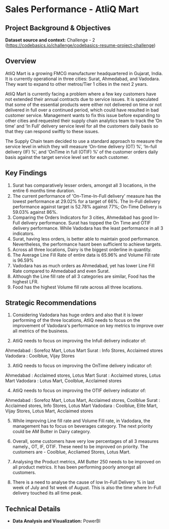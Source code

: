 # Sales Performance - AtliQ Mart 

## Project Background & Objectives
**Dataset source and context:** Challenge - 2 (https://codebasics.io/challenge/codebasics-resume-project-challenge)

## Overview
AtliQ Mart is a growing FMCG manufacturer headquartered in Gujarat, India. It is currently operational in three cities: Surat, Ahmedabad, and Vadodara. They want to expand to other metros/Tier 1 cities in the next 2 years.

AtliQ Mart is currently facing a problem where a few key customers have not extended their annual contracts due to service issues. It is speculated that some of the essential products were either not delivered on time or not delivered in full over a continued period, which could have resulted in bad customer service. Management wants to fix this issue before expanding to other cities and requested their supply chain analytics team to track the ’On time’ and ‘In Full’ delivery service level for all the customers daily basis so that they can respond swiftly to these issues.

The Supply Chain team decided to use a standard approach to measure the service level in which they will measure ‘On-time delivery (OT) %’, ‘In-full delivery (IF) %’, and 'OnTime in full (OTIF) %’ of the customer orders daily basis against the target service level set for each customer. 

## Key Findings
 1. Surat has comparatively lesser orders, amongst all 3 locations, in the entire 6 months time duration. 
 2. The current performance of 'On-Time-In-Full delivery' measure has the lowest performance at 29.02% for a target of 66%. The In-Full delivery performance against target is 52.78% against 77%; On-Time Delivery is 59.03% against 86%. 
 3. Comparing the Orders Indicators for 3 cities, Ahmedabad has good In-Full delivery performance. Surat has topped the On Time and OTIF delivery performance. While Vadodara has the least performance in all 3 indicators. 
 4. Surat, having less orders, is better able to maintain good performance. Nevertheless, the performance hasnt been sufficient to achieve targets. 
 5. Across all three locations, Dairy is the biggest orderline in quantity.
 6. The Average Line Fill Rate of entire data is 65.96% and Volume Fill rate is 96.59%
 7. Vadodara has as much orders as Ahmedabad, yet has lower Line Fill Rate compared to Ahmedabad and even Surat. 
 8. Although the Line fill rate of all 3 categories are similar, Food has the highest LFR. 
 9. Food has the highest Volume fill rate across all three locations. 

## Strategic Recommendations

1. Considering Vadodara has huge orders and also that it is lower performing of the three locations, AtliQ needs to focus on the improvement of Vadodara's performance on key metrics to improve over all metrics of the business. 

2. AtliQ needs to focus on improving the Infull delivery indicator of: 

Ahmedabad : Sorefoz Mart, Lotus Mart
Surat : Info Stores, Acclaimed stores 
Vadodara : Coolblue, Vijay Stores

3. AtliQ needs to focus on improving the OnTime delivery indicator of: 

Ahmedabad : Acclaimed stores, Lotus Mart
Surat :  Acclaimed stores, Lotus Mart
Vadodara : Lotus Mart, Coolblue, Acclaimed stores

4. AtliQ needs to focus on improving the OTIF delivery indicator of: 

Ahmedabad : Sorefoz Mart, Lotus Mart, Acclaimed stores, Coolblue
Surat :  Acclaimed stores, Info Stores, Lotus Mart
Vadodara : Coolblue, Elite Mart, Vijay Stores, Lotus Mart, Acclaimed stores

5. While improving Line fill rate and Volume Fill rate, in Vadodara, the management has to focus on beverages category. The next priority could be AM Butter in Dairy category. 

6. Overall, some customers have very low percentages of all 3 measures namely., OT, IF, OTIF. These need to be improved on priority. The customers are - Coolblue, Accliamed Stores, Lotus Mart. 

7. Analysing the Product metrics, AM Butter 250 needs to be improved on all product metrics. It has been performing poorly amongst all customers. 

8. There is a need to analyse the cause of low In-Full Delivery % in last week of July and 1st week of August. This is also the time where In-Full delivery touched its all time peak. 

## Technical Details 
- **Data Analysis and Visualization:** PowerBI 


